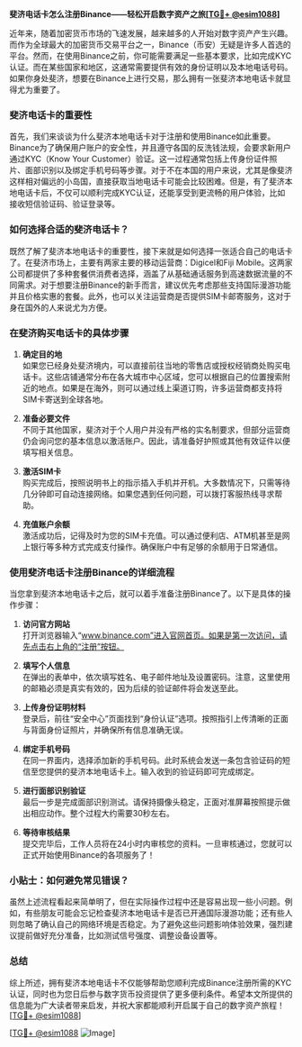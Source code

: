 **斐济电话卡怎么注册Binance——轻松开启数字资产之旅[[TG💪+ @esim1088](https://t.me/s/esim1088)]**

近年来，随着加密货币市场的飞速发展，越来越多的人开始对数字资产产生兴趣。而作为全球最大的加密货币交易平台之一，Binance（币安）无疑是许多人首选的平台。然而，在使用Binance之前，你可能需要满足一些基本要求，比如完成KYC认证。而在某些国家和地区，这通常需要提供有效的身份证明以及本地电话号码。如果你身处斐济，想要在Binance上进行交易，那么拥有一张斐济本地电话卡就显得尤为重要了。

### 斐济电话卡的重要性

首先，我们来谈谈为什么斐济本地电话卡对于注册和使用Binance如此重要。Binance为了确保用户账户的安全性，并且遵守各国的反洗钱法规，会要求新用户通过KYC（Know Your Customer）验证。这一过程通常包括上传身份证件照片、面部识别以及绑定手机号码等步骤。对于不在本国的用户来说，尤其是像斐济这样相对偏远的小岛国，直接获取当地电话卡可能会比较困难。但是，有了斐济本地电话卡后，不仅可以顺利完成KYC认证，还能享受到更流畅的用户体验，比如接收短信验证码、验证登录等。

### 如何选择合适的斐济电话卡？

既然了解了斐济本地电话卡的重要性，接下来就是如何选择一张适合自己的电话卡了。在斐济市场上，主要有两家主要的移动运营商：Digicel和Fiji Mobile。这两家公司都提供了多种套餐供消费者选择，涵盖了从基础通话服务到高速数据流量的不同需求。对于想要注册Binance的新手而言，建议优先考虑那些支持国际漫游功能并且价格实惠的套餐。此外，也可以关注运营商是否提供SIM卡邮寄服务，这对于身在国外的人来说尤为方便。

### 在斐济购买电话卡的具体步骤

1. **确定目的地**  
   如果您已经身处斐济境内，可以直接前往当地的零售店或授权经销商处购买电话卡。这些店铺通常分布在各大城市中心区域，您可以根据自己的位置搜索附近的地点。如果是在海外，则可以通过线上渠道订购，许多运营商都支持将SIM卡寄送到全球各地。

2. **准备必要文件**  
   不同于其他国家，斐济对于个人用户并没有严格的实名制要求，但部分运营商仍会询问您的基本信息以激活账户。因此，请准备好护照或其他有效证件以便填写相关信息。

3. **激活SIM卡**  
   购买完成后，按照说明书上的指示插入手机并开机。大多数情况下，只需等待几分钟即可自动连接网络。如果您遇到任何问题，可以拨打客服热线寻求帮助。

4. **充值账户余额**  
   激活成功后，记得及时为您的SIM卡充值。可以通过便利店、ATM机甚至是网上银行等多种方式完成支付操作。确保账户中有足够的余额用于日常通信。

### 使用斐济电话卡注册Binance的详细流程

当您拿到斐济本地电话卡之后，就可以着手准备注册Binance了。以下是具体的操作步骤：

1. **访问官方网站**  
   打开浏览器输入“www.binance.com”进入官网首页。如果是第一次访问，请先点击右上角的“注册”按钮。

2. **填写个人信息**  
   在弹出的表单中，依次填写姓名、电子邮件地址及设置密码。注意，这里使用的邮箱必须是真实有效的，因为后续的验证邮件将会发送至此。

3. **上传身份证明材料**  
   登录后，前往“安全中心”页面找到“身份认证”选项。按照指引上传清晰的正面与背面身份证照片，并确保所有信息准确无误。

4. **绑定手机号码**  
   在同一界面内，选择添加新的手机号码。此时系统会发送一条包含验证码的短信至您提供的斐济本地电话卡上。输入收到的验证码即可完成绑定。

5. **进行面部识别验证**  
   最后一步是完成面部识别测试。请保持摄像头稳定，正面对准屏幕按照提示做出相应动作。整个过程大约需要30秒左右。

6. **等待审核结果**  
   提交完毕后，工作人员将在24小时内审核您的资料。一旦审核通过，您就可以正式开始使用Binance的各项服务了！

### 小贴士：如何避免常见错误？

虽然上述流程看起来简单明了，但在实际操作过程中还是容易出现一些小问题。例如，有些朋友可能会忘记检查斐济本地电话卡是否已开通国际漫游功能；还有些人则忽略了确认自己的网络环境是否稳定。为了避免这些问题影响体验效果，强烈建议提前做好充分准备，比如测试信号强度、调整设备设置等。

### 总结

综上所述，拥有斐济本地电话卡不仅能够帮助您顺利完成Binance注册所需的KYC认证，同时也为您日后参与数字货币投资提供了更多便利条件。希望本文所提供的信息能为广大读者带来启发，并祝大家都能顺利开启属于自己的数字资产旅程！[[TG💪+ @esim1088](https://t.me/s/esim1088)]  

[[TG💪+ @esim1088](https://t.me/s/esim1088) ![Image](https://i.postimg.cc/4NQfJmqS/Snipaste-2025-05-13-00-14-12.png)]